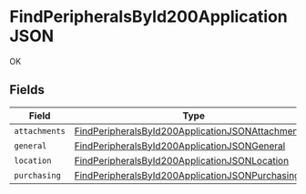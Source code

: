# FindPeripheralsById200ApplicationJSON

OK


## Fields

| Field                                                                                                                             | Type                                                                                                                              | Required                                                                                                                          | Description                                                                                                                       |
| --------------------------------------------------------------------------------------------------------------------------------- | --------------------------------------------------------------------------------------------------------------------------------- | --------------------------------------------------------------------------------------------------------------------------------- | --------------------------------------------------------------------------------------------------------------------------------- |
| `attachments`                                                                                                                     | [FindPeripheralsById200ApplicationJSONAttachments](../../models/operations/findperipheralsbyid200applicationjsonattachments.md)[] | :heavy_minus_sign:                                                                                                                | N/A                                                                                                                               |
| `general`                                                                                                                         | [FindPeripheralsById200ApplicationJSONGeneral](../../models/operations/findperipheralsbyid200applicationjsongeneral.md)           | :heavy_minus_sign:                                                                                                                | N/A                                                                                                                               |
| `location`                                                                                                                        | [FindPeripheralsById200ApplicationJSONLocation](../../models/operations/findperipheralsbyid200applicationjsonlocation.md)         | :heavy_minus_sign:                                                                                                                | N/A                                                                                                                               |
| `purchasing`                                                                                                                      | [FindPeripheralsById200ApplicationJSONPurchasing](../../models/operations/findperipheralsbyid200applicationjsonpurchasing.md)     | :heavy_minus_sign:                                                                                                                | N/A                                                                                                                               |